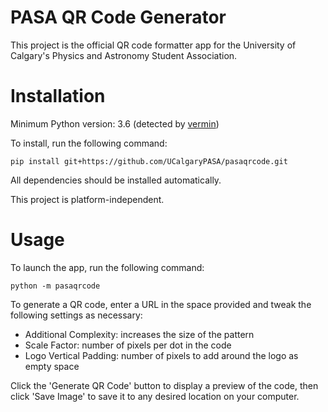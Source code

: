 # PASA QR Code Generator

This project is the official QR code formatter app for the University of Calgary's Physics and Astronomy Student Association.

# Installation

Minimum Python version: 3.6 (detected by [vermin](https://github.com/netromdk/vermin))

To install, run the following command:

`pip install git+https://github.com/UCalgaryPASA/pasaqrcode.git`

All dependencies should be installed automatically.

This project is platform-independent.

# Usage

To launch the app, run the following command:

`python -m pasaqrcode`

To generate a QR code, enter a URL in the space provided and tweak the following settings as necessary:
- Additional Complexity: increases the size of the pattern
- Scale Factor: number of pixels per dot in the code
- Logo Vertical Padding: number of pixels to add around the logo as empty space

Click the 'Generate QR Code' button to display a preview of the code, then click 'Save Image' to save it to any desired location on your computer.
